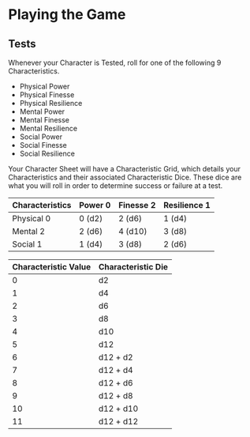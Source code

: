 # Playing the Game

## Tests

Whenever your Character is Tested, roll for one of the following 9 Characteristics.

- Physical Power
- Physical Finesse
- Physical Resilience
- Mental Power
- Mental Finesse
- Mental Resilience
- Social Power
- Social Finesse
- Social Resilience

Your Character Sheet will have a Characteristic Grid, which details your Characteristics and their associated Characteristic Dice. These dice are what you will roll in order to determine success or failure at a test.

| Characteristics | Power 0 | Finesse 2  | Resilience 1 |
|-----------------|---------|------------|--------------|
| Physical 0      | 0 (d2)  | 2 (d6)     | 1 (d4)       |
| Mental 2        | 2 (d6)  | 4 (d10)    | 3 (d8)       |
| Social 1        | 1 (d4)  | 3 (d8)     | 2 (d6)       |

| Characteristic Value | Characteristic Die |
|----------------------|--------------------|
| 0                    | d2                 |
| 1                    | d4                 |
| 2                    | d6                 |
| 3                    | d8                 |
| 4                    | d10                |
| 5                    | d12                |
| 6                    | d12 + d2           |
| 7                    | d12 + d4           |
| 8                    | d12 + d6           |
| 9                    | d12 + d8           |
| 10                   | d12 + d10          |
| 11                   | d12 + d12          |
